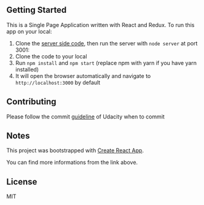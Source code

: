 ## Getting Started
This is a Single Page Application written with React and Redux.
To run this app on your local:
1. Clone the [server side code](https://github.com/udacity/reactnd-project-readable-starter), then run the server with `node server` at port 3001: 
2. Clone the code to your local
3. Run `npm install` and `npm start` (replace npm with yarn if you have yarn installed)
4. It will open the browser automatically and navigate to `http://localhost:3000` by default

## Contributing
Please follow the commit [guideline](https://udacity.github.io/git-styleguide/) of Udacity when to commit

## Notes
This project was bootstrapped with [Create React App](https://github.com/facebookincubator/create-react-app).

You can find more informations from the link above.

## License
MIT
